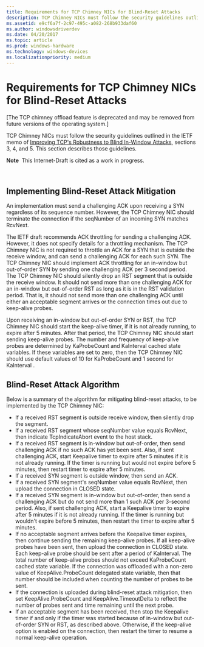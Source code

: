 ```yaml
---
title: Requirements for TCP Chimney NICs for Blind-Reset Attacks
description: TCP Chimney NICs must follow the security guidelines outlined in the IETF memo of Improving TCP's Robustness to Blind In-Window Attacks, sections 3, 4, and 5. This section describes those guidelines.
ms.assetid: e9cf6a7f-2c97-495c-a082-268b933daf60
ms.author: windowsdriverdev
ms.date: 04/20/2017
ms.topic: article
ms.prod: windows-hardware
ms.technology: windows-devices
ms.localizationpriority: medium
---
```


# Requirements for TCP Chimney NICs for Blind-Reset Attacks


\[The TCP chimney offload feature is deprecated and may be removed from future versions of the operating system.\]

TCP Chimney NICs must follow the security guidelines outlined in the IETF memo of [Improving TCP's Robustness to Blind In-Window Attacks](http://go.microsoft.com/fwlink/p/?linkid=181776), sections 3, 4, and 5. This section describes those guidelines.

**Note**  This Internet-Draft is cited as a work in progress.

 

## Implementing Blind-Reset Attack Mitigation


An implementation must send a challenging ACK upon receiving a SYN regardless of its sequence number. However, the TCP Chimney NIC should terminate the connection if the seqNumber of an incoming SYN matches RcvNext.

The IETF draft recommends ACK throttling for sending a challenging ACK. However, it does not specify details for a throttling mechanism. The TCP Chimney NIC is not required to throttle an ACK for a SYN that is outside the receive window, and can send a challenging ACK for each such SYN. The TCP Chimney NIC should implement ACK throttling for an in-window but out-of-order SYN by sending one challenging ACK per 3 second period. The TCP Chimney NIC should silently drop an RST segment that is outside the receive window. It should not send more than one challenging ACK for an in-window but out-of-order RST as long as it is in the RST validation period. That is, it should not send more than one challenging ACK until either an acceptable segment arrives or the connection times out due to keep-alive probes.

Upon receiving an in-window but out-of-order SYN or RST, the TCP Chimney NIC should start the keep-alive timer, if it is not already running, to expire after 5 minutes. After that period, the TCP Chimney NIC should start sending keep-alive probes. The number and frequency of keep-alive probes are determined by KaProbeCount and KaInterval cached state variables. If these variables are set to zero, then the TCP Chimney NIC should use default values of 10 for KaProbeCount and 1 second for KaInterval .

## Blind-Reset Attack Algorithm


Below is a summary of the algorithm for mitigating blind-reset attacks, to be implemented by the TCP Chimney NIC:

-   If a received RST segment is outside receive window, then silently drop the segment.
-   If a received RST segment whose seqNumber value equals RcvNext, then indicate TcpIndicateAbort event to the host stack.
-   If a received RST segment is in-window but out-of-order, then send challenging ACK if no such ACK has yet been sent. Also, if sent challenging ACK, start Keepalive timer to expire after 5 minutes if it is not already running. If the timer is running but would not expire before 5 minutes, then restart timer to expire after 5 minutes.
-   If a received SYN segment is outside window, then send an ACK.
-   If a received SYN segment's seqNumber value equals RcvNext, then upload the connection in CLOSED state.
-   If a received SYN segment is in-window but out-of-order, then send a challenging ACK but do not send more than 1 such ACK per 3-second period. Also, if sent challenging ACK, start a Keepalive timer to expire after 5 minutes if it is not already running. If the timer is running but wouldn't expire before 5 minutes, then restart the timer to expire after 5 minutes.
-   If no acceptable segment arrives before the Keepalive timer expires, then continue sending the remaining keep-alive probes. If all keep-alive probes have been sent, then upload the connection in CLOSED state. Each keep-alive probe should be sent after a period of KaInterval. The total number of keep-alive probes should not exceed KaProbeCount cached state variable. If the connection was offloaded with a non-zero value of KeepAlive.ProbeCount delegated state variable, then that number should be included when counting the number of probes to be sent.
-   If the connection is uploaded during blind-reset attack mitigation, then set KeepAlive.ProbeCount and KeepAlive.TimeoutDelta to reflect the number of probes sent and time remaining until the next probe.
-   If an acceptable segment has been received, then stop the Keepalive timer if and only if the timer was started because of in-window but out-of-order SYN or RST, as described above. Otherwise, if the keep-alive option is enabled on the connection, then restart the timer to resume a normal keep-alive operation.

 

 





